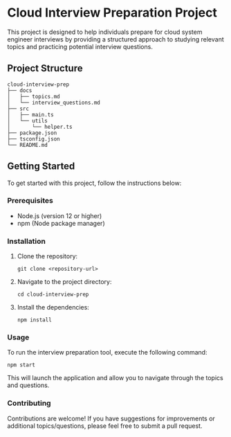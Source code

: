 # Cloud Interview Preparation Project

This project is designed to help individuals prepare for cloud system engineer interviews by providing a structured approach to studying relevant topics and practicing potential interview questions.

## Project Structure

```
cloud-interview-prep
├── docs
│   ├── topics.md
│   └── interview_questions.md
├── src
│   ├── main.ts
│   └── utils
│       └── helper.ts
├── package.json
├── tsconfig.json
└── README.md
```

## Getting Started

To get started with this project, follow the instructions below:

### Prerequisites

- Node.js (version 12 or higher)
- npm (Node package manager)

### Installation

1. Clone the repository:
   ```
   git clone <repository-url>
   ```
2. Navigate to the project directory:
   ```
   cd cloud-interview-prep
   ```
3. Install the dependencies:
   ```
   npm install
   ```

### Usage

To run the interview preparation tool, execute the following command:
```
npm start
```

This will launch the application and allow you to navigate through the topics and questions.

### Contributing

Contributions are welcome! If you have suggestions for improvements or additional topics/questions, please feel free to submit a pull request.

